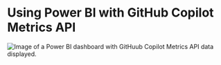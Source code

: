 # Using Power BI with GitHub Copilot Metrics API

![Image of a Power BI dashboard with GitHuub Copilot Metrics API data displayed.](https://github.com/jasonmoodie/pbi-4-ghcopilot/blob/main/assets/Sample_PBI.png)
